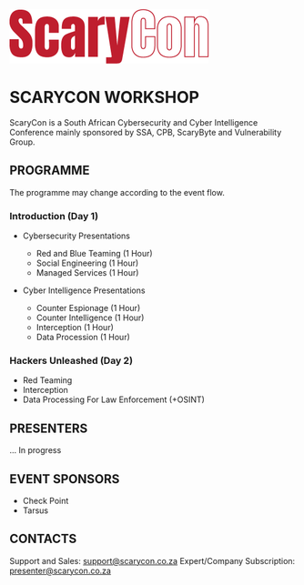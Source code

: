 ![Logo](Assets/scarycon-logo-rep.png)

# SCARYCON WORKSHOP

ScaryCon is a South African Cybersecurity and Cyber Intelligence Conference mainly sponsored by SSA, CPB, ScaryByte and Vulnerability Group.

## PROGRAMME

The programme may change according to the event flow.

### Introduction (Day 1)

- Cybersecurity Presentations
  - Red and Blue Teaming (1 Hour)
  - Social Engineering (1 Hour)
  - Managed Services (1 Hour)


- Cyber Intelligence Presentations
  - Counter Espionage (1 Hour)
  - Counter Intelligence (1 Hour)
  - Interception (1 Hour)
  - Data Procession (1 Hour)

###  Hackers Unleashed (Day 2)

- Red Teaming
- Interception
- Data Processing For Law Enforcement (+OSINT)

## PRESENTERS

... In progress

## EVENT SPONSORS

- Check Point
- Tarsus

## CONTACTS

Support and Sales: support@scarycon.co.za
Expert/Company Subscription: presenter@scarycon.co.za
